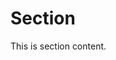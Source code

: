 <!-- TODO: header -->

<!-- TODO: preamble -->

<!-- #my_custom_alias -->

# Section

This is section content.